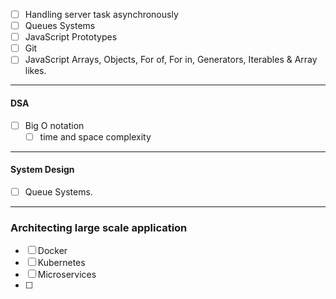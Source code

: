 
- [ ] Handling server task asynchronously 
- [ ] Queues Systems
- [ ] JavaScript Prototypes
- [ ] Git
- [ ] JavaScript Arrays, Objects, For of, For in, Generators, Iterables & Array likes.

---

#### DSA

- [ ] Big O notation
	- [ ] time and space complexity

---

#### System Design 

- [ ] Queue Systems.


---
### Architecting large scale application

- [ ] Docker
- [ ] Kubernetes
- [ ] Microservices
- [ ] 
